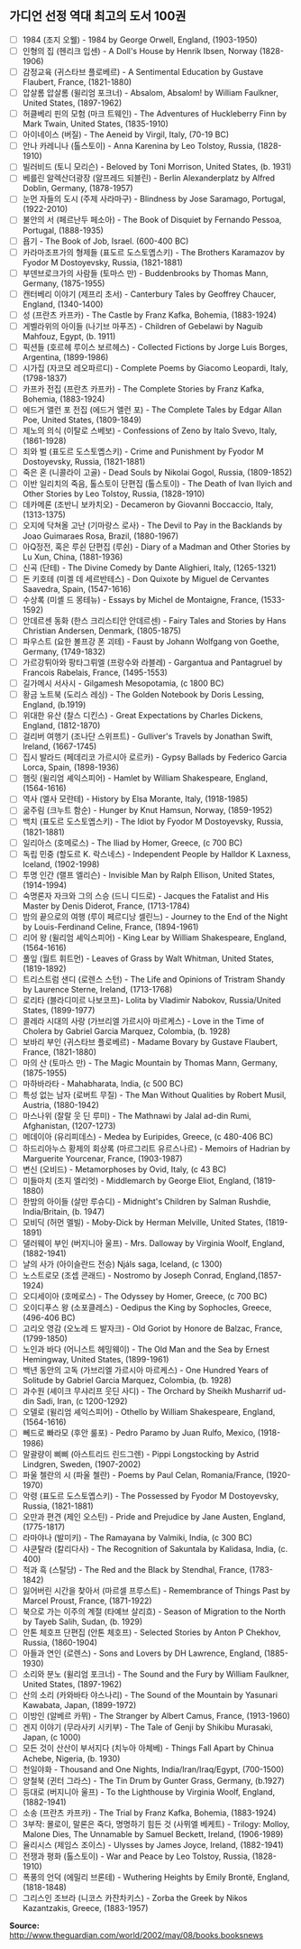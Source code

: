 ## 가디언 선정 역대 최고의 도서 100권

- [ ] 1984 (조지 오웰) - 1984 by George Orwell, England, (1903-1950)
- [ ] 인형의 집 (헨리크 입센) - A Doll's House by Henrik Ibsen, Norway (1828-1906)
- [ ] 감정교육 (귀스타브 플로베르) - A Sentimental Education by Gustave Flaubert, France, (1821-1880)
- [ ] 압살롬 압살롬 (윌리엄 포크너) - Absalom, Absalom! by William Faulkner, United States, (1897-1962)
- [ ] 허클베리 핀의 모험 (마크 트웨인) - The Adventures of Huckleberry Finn by Mark Twain, United States, (1835-1910)
- [ ] 아이네이스 (버질) - The Aeneid by Virgil, Italy, (70-19 BC)
- [ ] 안나 카레니나 (톨스토이) - Anna Karenina by Leo Tolstoy, Russia, (1828-1910)
- [ ] 빌러비드 (토니 모리슨) - Beloved by Toni Morrison, United States, (b. 1931)
- [ ] 베를린 알렉산더광장 (알프레드 되블린) - Berlin Alexanderplatz by Alfred Doblin, Germany, (1878-1957)
- [ ] 눈먼 자들의 도시 (주제 사라마구) - Blindness by Jose Saramago, Portugal, (1922-2010)
- [ ] 불안의 서 (페르난두 페소아) - The Book of Disquiet by Fernando Pessoa, Portugal, (1888-1935)
- [ ] 욥기 - The Book of Job, Israel. (600-400 BC)
- [ ] 카라마조프가의 형제들 (표도르 도스토옙스키) - The Brothers Karamazov by Fyodor M Dostoyevsky, Russia, (1821-1881)
- [ ] 부덴브로크가의 사람들 (토마스 만) - Buddenbrooks by Thomas Mann, Germany, (1875-1955)
- [ ] 캔터베리 이야기 (제프리 초서) - Canterbury Tales by Geoffrey Chaucer, England, (1340-1400)
- [ ] 성 (프란츠 카프카) - The Castle by Franz Kafka, Bohemia, (1883-1924)
- [ ] 게벨라위의 아이들 (나기브 마푸즈) - Children of Gebelawi by Naguib Mahfouz, Egypt, (b. 1911)
- [ ] 픽션들 (호르헤 루이스 보르헤스) - Collected Fictions by Jorge Luis Borges, Argentina, (1899-1986)
- [ ] 시가집 (자코모 레오파르디) - Complete Poems by Giacomo Leopardi, Italy, (1798-1837)
- [ ] 카프카 전집 (프란츠 카프카) - The Complete Stories by Franz Kafka, Bohemia, (1883-1924)
- [ ] 에드거 앨런 포 전집 (에드거 앨런 포) - The Complete Tales by Edgar Allan Poe, United States, (1809-1849)
- [ ] 제노의 의식 (이탈로 스베보) - Confessions of Zeno by Italo Svevo, Italy, (1861-1928)
- [ ] 죄와 벌 (표도르 도스토옙스키) - Crime and Punishment by Fyodor M Dostoyevsky, Russia, (1821-1881)
- [ ] 죽은 혼 (니콜라이 고골) - Dead Souls by Nikolai Gogol, Russia, (1809-1852)
- [ ] 이반 일리치의 죽음, 톨스토이 단편집 (톨스토이) - The Death of Ivan Ilyich and Other Stories by Leo Tolstoy, Russia, (1828-1910)
- [ ] 데카메론 (조반니 보카치오) - Decameron by Giovanni Boccaccio, Italy, (1313-1375)
- [ ] 오지에 닥쳐올 고난 (기마랑스 로사) - The Devil to Pay in the Backlands by Joao Guimaraes Rosa, Brazil, (1880-1967)
- [ ] 아Q정전, 혹은 루쉰 단편집 (루쉰) - Diary of a Madman and Other Stories by Lu Xun, China, (1881-1936)
- [ ] 신곡 (단테) - The Divine Comedy by Dante Alighieri, Italy, (1265-1321)
- [ ] 돈 키호테 (미겔 데 세르반테스) - Don Quixote by Miguel de Cervantes Saavedra, Spain, (1547-1616)
- [ ] 수상록 (미셸 드 몽테뉴) - Essays by Michel de Montaigne, France, (1533-1592)
- [ ] 안데르센 동화 (한스 크리스티안 안데르센) - Fairy Tales and Stories by Hans Christian Andersen, Denmark, (1805-1875)
- [ ] 파우스트 (요한 볼프강 폰 괴테) - Faust by Johann Wolfgang von Goethe, Germany, (1749-1832)
- [ ] 가르강튀아와 팡타그뤼엘 (프랑수와 라블레) - Gargantua and Pantagruel by Francois Rabelais, France, (1495-1553)
- [ ] 길가메시 서사시 - Gilgamesh Mesopotamia, (c 1800 BC)
- [ ] 황금 노트북 (도리스 레싱) - The Golden Notebook by Doris Lessing, England, (b.1919)
- [ ] 위대한 유산 (찰스 디킨스) - Great Expectations by Charles Dickens, England, (1812-1870)
- [ ] 걸리버 여행기 (조나단 스위프트) - Gulliver's Travels by Jonathan Swift, Ireland, (1667-1745)
- [ ] 집시 발라드 (페데리코 가르시아 로르카) - Gypsy Ballads by Federico Garcia Lorca, Spain, (1898-1936)
- [ ] 햄릿 (윌리엄 셰익스피어) - Hamlet by William Shakespeare, England, (1564-1616)
- [ ] 역사 (엘사 모란테) - History by Elsa Morante, Italy, (1918-1985)
- [ ] 굶주림 (크누트 함순) - Hunger by Knut Hamsun, Norway, (1859-1952)
- [ ] 백치 (표도르 도스토옙스키) - The Idiot by Fyodor M Dostoyevsky, Russia, (1821-1881)
- [ ] 일리아스 (호메로스) - The Iliad by Homer, Greece, (c 700 BC)
- [ ] 독립 민중 (할도르 K. 락스네스) - Independent People by Halldor K Laxness, Iceland, (1902-1998)
- [ ] 투명 인간 (랠프 엘리슨) - Invisible Man by Ralph Ellison, United States, (1914-1994)
- [ ] 숙명론자 자크와 그의 스승 (드니 디드로) - Jacques the Fatalist and His Master by Denis Diderot, France, (1713-1784)
- [ ] 밤의 끝으로의 여행 (루이 페르디낭 셀린느) - Journey to the End of the Night by Louis-Ferdinand Celine, France, (1894-1961)
- [ ] 리어 왕 (윌리엄 셰익스피어) - King Lear by William Shakespeare, England, (1564-1616)
- [ ] 풀잎 (월트 휘트먼) - Leaves of Grass by Walt Whitman, United States, (1819-1892)
- [ ] 트리스트럼 샌디 (로렌스 스턴) - The Life and Opinions of Tristram Shandy by Laurence Sterne, Ireland, (1713-1768)
- [ ] 로리타 (블라디미르 나보코프)- Lolita by Vladimir Nabokov, Russia/United States, (1899-1977)
- [ ] 콜레라 시대의 사랑 (가브리엘 가르시아 마르케스) - Love in the Time of Cholera by Gabriel Garcia Marquez, Colombia, (b. 1928)
- [ ] 보바리 부인 (귀스타브 플로베르) - Madame Bovary by Gustave Flaubert, France, (1821-1880)
- [ ] 마의 산 (토마스 만) - The Magic Mountain by Thomas Mann, Germany, (1875-1955)
- [ ] 마하바라타 - Mahabharata, India, (c 500 BC)
- [ ] 특성 없는 남자 (로버트 무질) - The Man Without Qualities by Robert Musil, Austria, (1880-1942)
- [ ] 마스나위 (잘랄 웃 딘 루미) - The Mathnawi by Jalal ad-din Rumi, Afghanistan, (1207-1273)
- [ ] 메데이아 (유리피데스) - Medea by Euripides, Greece, (c 480-406 BC)
- [ ] 하드리아누스 황제의 회상록 (마르그리트 유르스나르) - Memoirs of Hadrian by Marguerite Yourcenar, France, (1903-1987)
- [ ] 변신 (오비드) - Metamorphoses by Ovid, Italy, (c 43 BC)
- [ ] 미들마치 (조지 엘리엇) - Middlemarch by George Eliot, England, (1819-1880)
- [ ] 한밤의 아이들 (살만 루슈디) - Midnight's Children by Salman Rushdie, India/Britain, (b. 1947)
- [ ] 모비딕 (허먼 멜빌) - Moby-Dick by Herman Melville, United States, (1819-1891)
- [ ] 댈러웨이 부인 (버지니아 울프) - Mrs. Dalloway by Virginia Woolf, England, (1882-1941)
- [ ] 냘의 사가 (아이슬란드 전승) Njáls saga, Iceland, (c 1300)
- [ ] 노스트로모 (조셉 콘래드) - Nostromo by Joseph Conrad, England,(1857-1924)
- [ ] 오디세이아 (호메로스) - The Odyssey by Homer, Greece, (c 700 BC)
- [ ] 오이디푸스 왕 (소포클레스) - Oedipus the King by Sophocles, Greece, (496-406 BC)
- [ ] 고리오 영감 (오노레 드 발자크) - Old Goriot by Honore de Balzac, France, (1799-1850)
- [ ] 노인과 바다 (어니스트 헤밍웨이) - The Old Man and the Sea by Ernest Hemingway, United States, (1899-1961)
- [ ] 백년 동안의 고독 (가브리엘 가르시아 마르케스) - One Hundred Years of Solitude by Gabriel Garcia Marquez, Colombia, (b. 1928)
- [ ] 과수원 (셰이크 무샤리프 웃딘 사디) - The Orchard by Sheikh Musharrif ud-din Sadi, Iran, (c 1200-1292)
- [ ] 오델로 (윌리엄 셰익스피어) - Othello by William Shakespeare, England, (1564-1616)
- [ ] 뻬드로 빠라모 (후안 룰포) - Pedro Paramo by Juan Rulfo, Mexico, (1918-1986)
- [ ] 말괄량이 삐삐 (아스트리드 린드그렌) - Pippi Longstocking by Astrid Lindgren, Sweden, (1907-2002)
- [ ] 파울 첼란의 시 (파울 첼란) - Poems by Paul Celan, Romania/France, (1920-1970)
- [ ] 악령 (표도르 도스토옙스키) - The Possessed by Fyodor M Dostoyevsky, Russia, (1821-1881)
- [ ] 오만과 편견 (제인 오스틴) - Pride and Prejudice by Jane Austen, England, (1775-1817)
- [ ] 라마야나 (발미키) - The Ramayana by Valmiki, India, (c 300 BC)
- [ ] 샤쿤탈라 (칼리다사) - The Recognition of Sakuntala by Kalidasa, India, (c. 400)
- [ ] 적과 흑 (스탈당) - The Red and the Black by Stendhal, France, (1783-1842)
- [ ] 잃어버린 시간을 찾아서 (마르셀 프루스트) - Remembrance of Things Past by Marcel Proust, France, (1871-1922)
- [ ] 북으로 가는 이주의 계절 (타예브 살리흐) - Season of Migration to the North by Tayeb Salih, Sudan, (b. 1929)
- [ ] 안톤 체호프 단편집 (안톤 체호프) - Selected Stories by Anton P Chekhov, Russia, (1860-1904)
- [ ] 아들과 연인 (로렌스) - Sons and Lovers by DH Lawrence, England, (1885-1930)
- [ ] 소리와 분노 (윌리엄 포크너) - The Sound and the Fury by William Faulkner, United States, (1897-1962)
- [ ] 산의 소리 (카와바타 야스나리) - The Sound of the Mountain by Yasunari Kawabata, Japan, (1899-1972)
- [ ] 이방인 (알베르 카뮈) - The Stranger by Albert Camus, France, (1913-1960)
- [ ] 겐지 이야기 (무라사키 시키부) - The Tale of Genji by Shikibu Murasaki, Japan, (c 1000)
- [ ] 모든 것이 산산이 부서지다 (치누아 아체베) - Things Fall Apart by Chinua Achebe, Nigeria, (b. 1930)
- [ ] 천일야화 - Thousand and One Nights, India/Iran/Iraq/Egypt, (700-1500)
- [ ] 양철북 (귄터 그라스) - The Tin Drum by Gunter Grass, Germany, (b.1927)
- [ ] 등대로 (버지니아 울프) - To the Lighthouse by Virginia Woolf, England, (1882-1941)
- [ ] 소송 (프란츠 카프카) - The Trial by Franz Kafka, Bohemia, (1883-1924)
- [ ] 3부작: 몰로이, 말론은 죽다, 명명하기 힘든 것 (사뮈엘 베케트) - Trilogy: Molloy, Malone Dies, The Unnamable by Samuel Beckett, Ireland, (1906-1989)
- [ ] 율리시스 (제임스 조이스) - Ulysses by James Joyce, Ireland, (1882-1941)
- [ ] 전쟁과 평화 (톨스토이) - War and Peace by Leo Tolstoy, Russia, (1828-1910)
- [ ] 폭풍의 언덕 (에밀리 브론테) - Wuthering Heights by Emily Brontë, England, (1818-1848)
- [ ] 그리스인 조브라 (니코스 카잔차키스) - Zorba the Greek by Nikos Kazantzakis, Greece, (1883-1957)

**Source:** http://www.theguardian.com/world/2002/may/08/books.booksnews
